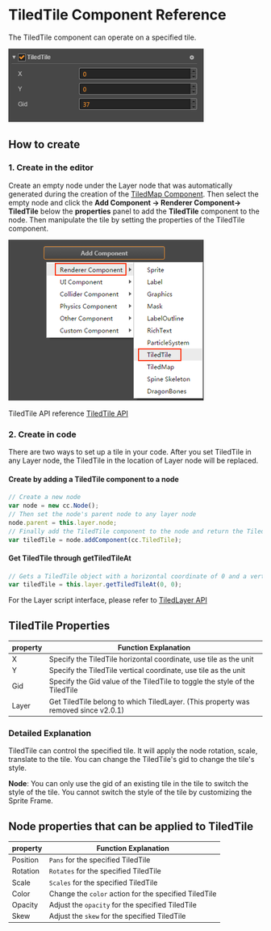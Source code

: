 # TiledTile Component Reference

The TiledTile component can operate on a specified tile.

![tiledtile-component](tiledtile/tiledtile-component.png)

## How to create

### 1. Create in the editor

Create an empty node under the Layer node that was automatically generated during the creation of the [TiledMap Component](tiledmap.md). Then select the empty node and click the **Add Component -> Renderer Component-> TiledTile** below the **properties** panel to add the **TiledTile** component to the node. Then manipulate the tile by setting the properties of the TiledTile component.

![](tiledtile/add_tiledtile.png)

TiledTile API reference [TiledTile API](../../../api/en/classes/TiledTile.html)

### 2. Create in code

There are two ways to set up a tile in your code. After you set TiledTile in any Layer node, the TiledTile in the location of Layer node will be replaced.

#### Create by adding a TiledTile component to a node

```js
// Create a new node
var node = new cc.Node();
// Then set the node's parent node to any layer node
node.parent = this.layer.node;  
// Finally add the TiledTile component to the node and return the TiledTile object. Then you can manipulate the TiledTile object
var tiledTile = node.addComponent(cc.TiledTile);  
```

#### Get TiledTile through getTiledTileAt

```js
// Gets a TiledTile object with a horizontal coordinate of 0 and a vertical coordinate of 0 on the layer. And then you can manipulate the TiledTile object
var tiledTile = this.layer.getTiledTileAt(0, 0);
```

For the Layer script interface, please refer to [TiledLayer API](../../../api/en/classes/TiledLayer.html)

## TiledTile Properties

| property |   Function Explanation
| ------| ----------- |
| X     | Specify the TiledTile horizontal coordinate, use tile as the unit
| Y     | Specify the TiledTile vertical coordinate, use tile as the unit
| Gid   | Specify the Gid value of the TiledTile to toggle the style of the TiledTile
| Layer | Get TiledTile belong to which TiledLayer. (This property was removed since v2.0.1)

### Detailed Explanation

TiledTile can control the specified tile. It will apply the node rotation, scale, translate to the tile. You can change the TiledTile's gid to change the tile's style.

**Node**: You can only use the gid of an existing tile in the tile to switch the style of the tile. You cannot switch the style of the tile by customizing the Sprite Frame.

## Node properties that can be applied to TiledTile

| property |   Function Explanation
| ------| ----------- |
| Position | `Pans` for the specified TiledTile
| Rotation | `Rotates` for the specified TiledTile
| Scale    | `Scales` for the specified TiledTile
| Color    | Change the `color` action for the specified TiledTile
| Opacity  | Adjust the `opacity` for the specified TiledTile
| Skew     | Adjust the `skew` for the specified TiledTile